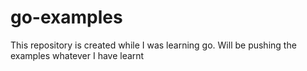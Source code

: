 # go-examples

This repository is created while I was learning go. Will be pushing the examples whatever I have learnt
